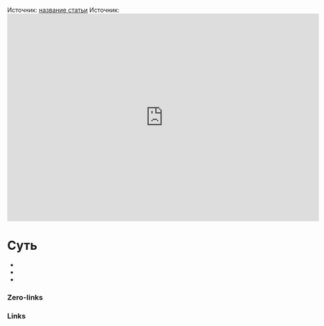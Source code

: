 Источник: [название статьи](https://dtf.ru/games/21536-reytingovye-sistemy-kak-onlayn-igry-opredelyayut-vashu-krutost)
Источник: <iframe width="720" height="480" src="https://www.youtube.com/embed/W86cTIoMv2U" title="World&#39;s smallest cat 🐈- BBC" frameborder="0" allow="accelerometer; autoplay; clipboard-write; encrypted-media; gyroscope; picture-in-picture; web-share" allowfullscreen></iframe>

# Суть
-
-
-


### Zero-links

### Links